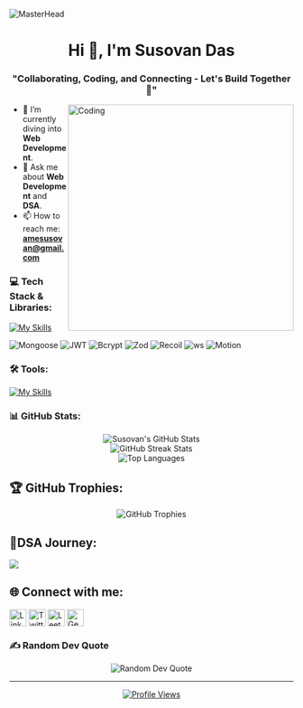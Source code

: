 ![MasterHead](https://repository-images.githubusercontent.com/588181932/e36ec678-7984-4cdd-8e4c-a3932772ff8e)

<h1 align="center">Hi 👋, I'm Susovan Das</h1>
<h3 align="center">"Collaborating, Coding, and Connecting - Let's Build Together 🚀"</h3>

<img align="right" alt="Coding" width="400" src="https://cdn.dribbble.com/users/730703/screenshots/6581243/avento.gif">

- 🌱 I’m currently diving into **Web Development**.
- 💬 Ask me about **Web Development** and **DSA**.
- 📫 How to reach me: **amesusovan@gmail.com**

### 💻 Tech Stack & Libraries:
[![My Skills](https://skillicons.dev/icons?i=html,css,javascript,ts,cpp,react,tailwind,nodejs,express,mongodb&perline=6&theme=dark)](https://skillicons.dev)
<p align="left">
<img src="https://img.shields.io/badge/Mongoose-880000?style=flat-square&logo=mongoose&logoColor=white" alt="Mongoose" />
<img src="https://img.shields.io/badge/JWT-black?style=flat-square&logo=json-web-tokens&logoColor=white" alt="JWT" />
<img src="https://img.shields.io/badge/Bcrypt-E9E9E9?style=flat-square&logo=hashnode&logoColor=black" alt="Bcrypt" />
<img src="https://img.shields.io/badge/Zod-blue?style=flat-square&logo=typescript&logoColor=white" alt="Zod" />
<img src="https://img.shields.io/badge/Recoil-purple?style=flat-square&logo=recoil&logoColor=white" alt="Recoil" />
<img src="https://img.shields.io/badge/ws-008000?style=flat-square&logo=nodedotjs&logoColor=white" alt="ws" />
<img src="https://img.shields.io/badge/Motion-yellow?style=flat-square&logo=framer&logoColor=white" alt="Motion" />
</p>

### 🛠️ Tools:
[![My Skills](https://skillicons.dev/icons?i=figma,git,github,postman,vscode,replit,linux,bash,notion&perline=6&theme=dark)](https://skillicons.dev)

### 📊 GitHub Stats:
<p align="center">
  <img src="https://github-readme-stats.vercel.app/api?username=SusovanDas19&theme=radical&hide_border=false&include_all_commits=false&count_private=true" alt="Susovan's GitHub Stats" />
  <br/>
  <img src="https://github-readme-streak-stats.herokuapp.com/?user=SusovanDas19&theme=radical&hide_border=false" alt="GitHub Streak Stats" />
  <br/>
  <img src="https://github-readme-stats.vercel.app/api/top-langs/?username=SusovanDas19&theme=radical&hide_border=false&include_all_commits=false&count_private=true&layout=compact" alt="Top Languages" />
</p>

## 🏆 GitHub Trophies:
<p align="center">
  <img src="https://github-profile-trophy.vercel.app/?username=SusovanDas19&theme=radical&no-frame=false&no-bg=true&margin-w=4" alt="GitHub Trophies" />
</p>

## 🧩DSA Journey:
![](https://leetcard.jacoblin.cool/SusovanDas26?ext=heatmap)

## 🌐 Connect with me:
<p align="left">
  <a href="https://www.linkedin.com/in/susovan-das-b927b7254/" target="_blank"><img align="center" src="https://img.icons8.com/color/48/000000/linkedin.png" alt="LinkedIn" height="30" width="30" /></a>
    <a href="https://twitter.com/Susovan06893679" target="_blank"><img align="center" src="https://img.icons8.com/color/48/000000/twitter.png" alt="Twitter" height="30" width="30" /></a>
  <a href="https://leetcode.com/SusovanDas26" target="_blank"><img align="center" src="https://user-images.githubusercontent.com/36547915/97088991-45da5d00-1652-11eb-900f-80d106540f4f.png" alt="LeetCode" height="30" width="30" /></a>
  <a href="https://auth.geeksforgeeks.org/user/amesus8nc8" target="_blank"><img align="center" src="https://user-images.githubusercontent.com/17960677/100546521-d3c7ea00-3287-11eb-9a5f-c4887c8c3ccf.png" alt="GeeksforGeeks" height="30" width="30" /></a>
</p>

### ✍️ Random Dev Quote
<p align="center">
  <img src="https://quotes-github-readme.vercel.app/api?type=horizontal&theme=radical" alt="Random Dev Quote" />
</p>

---

<p align="center">
  <a href="https://visitcount.itsvg.in" target="_blank">
    <img src="https://visitcount.itsvg.in/api?id=SusovanDas19&icon=0&color=0" alt="Profile Views" />
  </a>
</p>

<!-- Proudly created with GPRM ( https://gprm.itsvg.in ) -->
